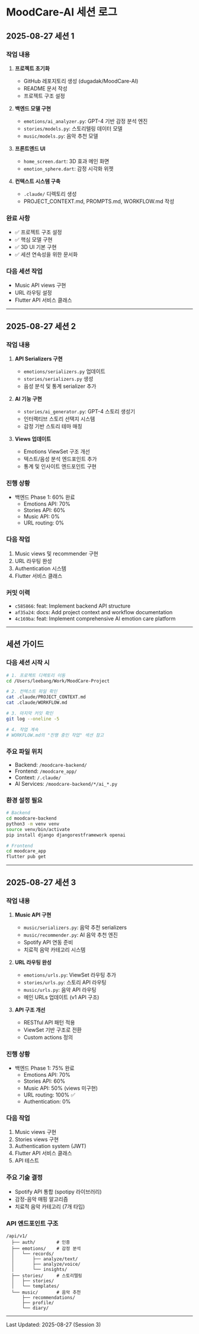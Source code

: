 # MoodCare-AI 세션 로그

## 2025-08-27 세션 1
### 작업 내용
1. **프로젝트 초기화**
   - GitHub 레포지토리 생성 (dugadak/MoodCare-AI)
   - README 문서 작성
   - 프로젝트 구조 설정

2. **백엔드 모델 구현**
   - `emotions/ai_analyzer.py`: GPT-4 기반 감정 분석 엔진
   - `stories/models.py`: 스토리텔링 데이터 모델
   - `music/models.py`: 음악 추천 모델

3. **프론트엔드 UI**
   - `home_screen.dart`: 3D 효과 메인 화면
   - `emotion_sphere.dart`: 감정 시각화 위젯

4. **컨텍스트 시스템 구축**
   - `.claude/` 디렉토리 생성
   - PROJECT_CONTEXT.md, PROMPTS.md, WORKFLOW.md 작성

### 완료 사항
- ✅ 프로젝트 구조 설정
- ✅ 핵심 모델 구현
- ✅ 3D UI 기본 구현
- ✅ 세션 연속성을 위한 문서화

### 다음 세션 작업
- Music API views 구현
- URL 라우팅 설정
- Flutter API 서비스 클래스

---

## 2025-08-27 세션 2
### 작업 내용
1. **API Serializers 구현**
   - `emotions/serializers.py` 업데이트
   - `stories/serializers.py` 생성
   - 음성 분석 및 통계 serializer 추가

2. **AI 기능 구현**
   - `stories/ai_generator.py`: GPT-4 스토리 생성기
   - 인터랙티브 스토리 선택지 시스템
   - 감정 기반 스토리 테마 매칭

3. **Views 업데이트**
   - Emotions ViewSet 구조 개선
   - 텍스트/음성 분석 엔드포인트 추가
   - 통계 및 인사이트 엔드포인트 구현

### 진행 상황
- 백엔드 Phase 1: 60% 완료
  - Emotions API: 70%
  - Stories API: 60%
  - Music API: 0%
  - URL routing: 0%

### 다음 작업
1. Music views 및 recommender 구현
2. URL 라우팅 완성
3. Authentication 시스템
4. Flutter 서비스 클래스

### 커밋 이력
- `c585866`: feat: Implement backend API structure
- `af35a24`: docs: Add project context and workflow documentation
- `4c169ba`: feat: Implement comprehensive AI emotion care platform

---

## 세션 가이드
### 다음 세션 시작 시
```bash
# 1. 프로젝트 디렉토리 이동
cd /Users/leebang/Work/MoodCare-Project

# 2. 컨텍스트 파일 확인
cat .claude/PROJECT_CONTEXT.md
cat .claude/WORKFLOW.md

# 3. 마지막 커밋 확인
git log --oneline -5

# 4. 작업 계속
# WORKFLOW.md의 "진행 중인 작업" 섹션 참고
```

### 주요 파일 위치
- Backend: `/moodcare-backend/`
- Frontend: `/moodcare_app/`
- Context: `/.claude/`
- AI Services: `/moodcare-backend/*/ai_*.py`

### 환경 설정 필요
```bash
# Backend
cd moodcare-backend
python3 -m venv venv
source venv/bin/activate
pip install django djangorestframework openai

# Frontend
cd moodcare_app
flutter pub get
```

---

## 2025-08-27 세션 3
### 작업 내용
1. **Music API 구현**
   - `music/serializers.py`: 음악 추천 serializers
   - `music/recommender.py`: AI 음악 추천 엔진
   - Spotify API 연동 준비
   - 치료적 음악 카테고리 시스템

2. **URL 라우팅 완성**
   - `emotions/urls.py`: ViewSet 라우팅 추가
   - `stories/urls.py`: 스토리 API 라우팅
   - `music/urls.py`: 음악 API 라우팅
   - 메인 URLs 업데이트 (v1 API 구조)

3. **API 구조 개선**
   - RESTful API 패턴 적용
   - ViewSet 기반 구조로 전환
   - Custom actions 정의

### 진행 상황
- 백엔드 Phase 1: 75% 완료
  - Emotions API: 70%
  - Stories API: 60%
  - Music API: 50% (views 미구현)
  - URL routing: 100% ✅
  - Authentication: 0%

### 다음 작업
1. Music views 구현
2. Stories views 구현
3. Authentication system (JWT)
4. Flutter API 서비스 클래스
5. API 테스트

### 주요 기술 결정
- Spotify API 통합 (spotipy 라이브러리)
- 감정-음악 매핑 알고리즘
- 치료적 음악 카테고리 (7개 타입)

### API 엔드포인트 구조
```
/api/v1/
  ├── auth/        # 인증
  ├── emotions/    # 감정 분석
  │   └── records/
  │       ├── analyze/text/
  │       ├── analyze/voice/
  │       └── insights/
  ├── stories/     # 스토리텔링
  │   ├── stories/
  │   └── templates/
  └── music/       # 음악 추천
      ├── recommendations/
      ├── profile/
      └── diary/
```

---
Last Updated: 2025-08-27 (Session 3)